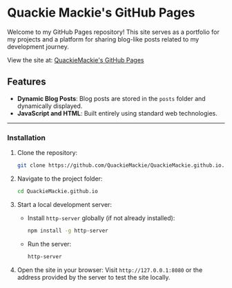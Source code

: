# Quackie Mackie's GitHub Pages

Welcome to my GitHub Pages repository!
This site serves as a portfolio for my projects and a platform for sharing blog-like posts related to my development journey.

View the site at: [QuackieMackie's GitHub Pages](https://quackiemackie.github.io)

## Features

- **Dynamic Blog Posts**: Blog posts are stored in the `posts` folder and dynamically displayed.
- **JavaScript and HTML**: Built entirely using standard web technologies.

---

### Installation

1. Clone the repository:
   ```bash
   git clone https://github.com/QuackieMackie/QuackieMackie.github.io.git
   ```

2. Navigate to the project folder:
   ```bash
   cd QuackieMackie.github.io
   ```

3. Start a local development server:
    - Install `http-server` globally (if not already installed):
      ```bash
      npm install -g http-server
      ```
    - Run the server:
      ```bash
      http-server
      ```

4. Open the site in your browser:
   Visit `http://127.0.0.1:8080` or the address provided by the server to test the site locally.
